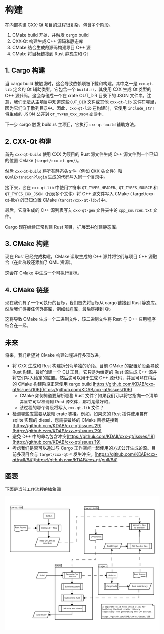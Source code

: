 <!--
SPDX-FileCopyrightText: 2022 Klarälvdalens Datakonsult AB, a KDAB Group company <info@kdab.com>
SPDX-FileContributor: Andrew Hayzen <andrew.hayzen@kdab.com>

SPDX-License-Identifier: MIT OR Apache-2.0
-->

# 构建

在内部构建 CXX-Qt 项目的过程很复杂，包含多个阶段。

  1. CMake build 开始，并触发 cargo build
  2. CXX-Qt 构建生成 C++ 源码和静态库
  3. CMake 结合生成的源码构建项目 C++ 源
  4. CMake 将目标链接到 Rust 静态库和 Qt

## 1. Cargo 构建

当 cargo build 被触发时，这会导致依赖项被下载和构建。其中之一是 `cxx-qt-lib` 定义的 Qt 辅助类型。它包含一个 `build.rs`，其使用 CXX 生成 Qt 类型的 C++ 源代码。这会存储成一个在 crate OUT_DIR 目录下的 JSON 文件中。注意，我们无法从主项目中知道这些 `OUT_DIR` 文件或其他 `cxx-qt-lib` 文件在哪里，因为它们位于散列目录中。因此，`cxx-qt-lib` 在构建时，它使用 `include_str!` 将生成的 JSON 公开到 `QT_TYPES_CXX_JSON` 变量中。

下一步 cargo 触发 build.rs 主项目，它执行 `cxx-qt-build` 辅助方法。

## 2. CXX-Qt 构建

首先 `cxx-qt-build` 使用 CXX 为项目的 Rust 源文件生成 C++ 源文件到一个已知的位置 CMake (`target/cxx-qt-gen/`)。

然后 `cxx-qt-build` 将所有静态头文件（例如 CXX 头文件）和 `QQmlExtensionPlugin` 生成的代码写入同一个目录中。

接下来，它在 `cxx-qt-lib` 中使用字符串 `QT_TYPES_HEADER`、`QT_TYPES_SOURCE` 和 `QT_TYPES_CXX_JSON`（代表多个文件）将 C++ 源文件写入 CMake ( target/cxx-qt-lib/) 的已知位置 CMake (`target/cxx-qt-lib/`)中。

最后，它将生成的 C++ 源列表写入 `cxx-qt-gen` 文件夹中的 `cpp_sources.txt` 文件。

Cargo 现在继续正常构建 Rust 项目，扩展宏并创建静态库。

## 3. CMake 构建

现在 Rust 已经完成构建，CMake 读取生成的 C++ 源并将它们与项目 C++ 源融合（在此阶段还添加了 QML 资源）。

这会在 CMake 中生成一个可执行目标。

## 4. CMake 链接

现在我们有了一个可执行的目标，我们首先将目标从 cargo 链接到 Rust 静态库。然后我们链接任何外部库，例如线程库，最后链接到 Qt。

这将导致 CMake 生成一个二进制文件，该二进制文件将 Rust 与 C++ 应用程序结合在一起。

## 未来

将来，我们希望对 CMake 构建过程进行多项改进。

  * 将 CXX 生成和 Rust 构建拆分为单独的阶段。目前 CMake 的配置阶段会导致 Rust 构建。最好创建一个 CLI 工具，它只是为给定的 Rust 源生成 C++ 源并将它们写入给定的位置。然后这可以用于生成 C++ 源代码，并且可以在稍后的 CMake 构建阶段正常使用 cargo build [https://github.com/KDAB/cxx-qt/issues/106](https://github.com/KDAB/cxx-qt/issues/106)
     * CMake 如何知道要解析哪些 Rust 文件？如果我们可以将它指向一个清单并且它可以检测到 Rust 源文件，那将是最好的。
     * 该过程的哪个阶段将写入 `cxx-qt-lib` 文件？
  * 检测哪些库需要从依赖 crate 链接。例如，如果您的 Rust 插件使用带有 sqlite 实现的 diesel，您需要最终的 CMake 目标链接到[https://github.com/KDAB/cxx-qt/issues/29](https://github.com/KDAB/cxx-qt/issues/29)
  * 避免 C++ 中的命名包含冲突[https://github.com/KDAB/cxx-qt/issues/18](https://github.com/KDAB/cxx-qt/issues/19)
  * 考虑我们是否可以通过与 Cargo 工作空间一起使用的方式公开生成的源。目前多项目会与 `target/cxx-qt-*` 发生冲突。[https://github.com/KDAB/cxx-qt/pull/84](https://github.com/KDAB/cxx-qt/pull/84)

## 图表

下面是当前工作流程的抽象图

<div style="background-color: white; padding: 1rem; text-align: center;">

![Threading Abstract](../images/build_abstract.svg)

</div>
